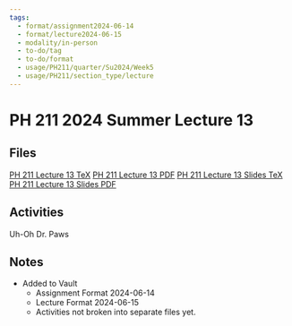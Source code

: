 ```yaml
---
tags:
  - format/assignment2024-06-14
  - format/lecture2024-06-15
  - modality/in-person
  - to-do/tag
  - to-do/format
  - usage/PH211/quarter/Su2024/Week5
  - usage/PH211/section_type/lecture
---
```

# PH 211 2024 Summer Lecture 13
## Files
[PH 211 Lecture 13 TeX](PH_211_Lecture_13.tex)
[PH 211 Lecture 13 PDF](PH_211_Lecture_13.pdf)
[PH 211 Lecture 13 Slides TeX](PH_211_Lecture_13_Slides.tex)
[PH 211 Lecture 13 Slides PDF](PH_211_Lecture_13_Slides.pdf)
## Activities
Uh-Oh Dr. Paws
## Notes
* Added to Vault
	* Assignment Format 2024-06-14
	* Lecture Format 2024-06-15
	* Activities not broken into separate files yet.